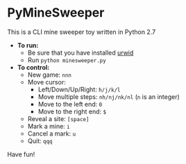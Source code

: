 PyMineSweeper
=============

This is a CLI mine sweeper toy written in Python 2.7

 * **To run:**
   * Be sure that you have installed [urwid][1] 
   * Run `python minesweeper.py`
 * **To control:**
   * New game: `nnn`
   * Move cursor:
     * Left/Down/Up/Right: `h/j/k/l`  
     * Move multiple steps: `nh/nj/nk/nl` (`n` is an integer)
     * Move to the left end: `0`
     * Move to the right end: `$`
   * Reveal a site: `[space]`
   * Mark a mine: `i`
   * Cancel a mark: `u`
   * Quit: `qqq`

Have fun!


  [1]: http://excess.org/urwid/
